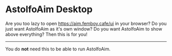 # AstolfoAim Desktop
Are you too lazy to open <https://aim.femboy.cafe/ui> in your browser? Do you just want AstolfoAim as it's own window? Do you want AstolfoAim to show above everything? Then this is for you!

---

You do **not** need this to be able to run AstolfoAim.
